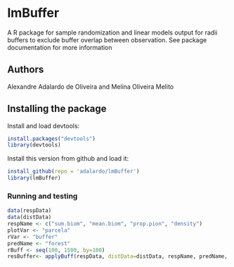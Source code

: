 # lmBuffer
A R package for sample randomization and linear models output for radii buffers to exclude buffer overlap between observation.
See package documentation for more information
## Authors
Alexandre Adalardo de Oliveira and Melina Oliveira Melito


## Installing the package

Install and load devtools:
```r
install.packages("devtools")
library(devtools)
```
Install this version from github and load it:
```r
install_github(repo = 'adalardo/lmBuffer')
library(lmBuffer)
```
### Running and testing
```r
data(respData)
data(distData)
respName <- c("sum.biom", "mean.biom", "prop.pion", "density")
plotVar <- "parcela"
rVar <- "buffer"
predName <- "forest"
rBuff <- seq(100, 1500, by=100)
resBuffer<- applyBuff(respData, distData=distData, respName, predName, plotVar, rVar, rBuff = rBuff, nSample = 5, maxRand = 10, minRand = 4)
```